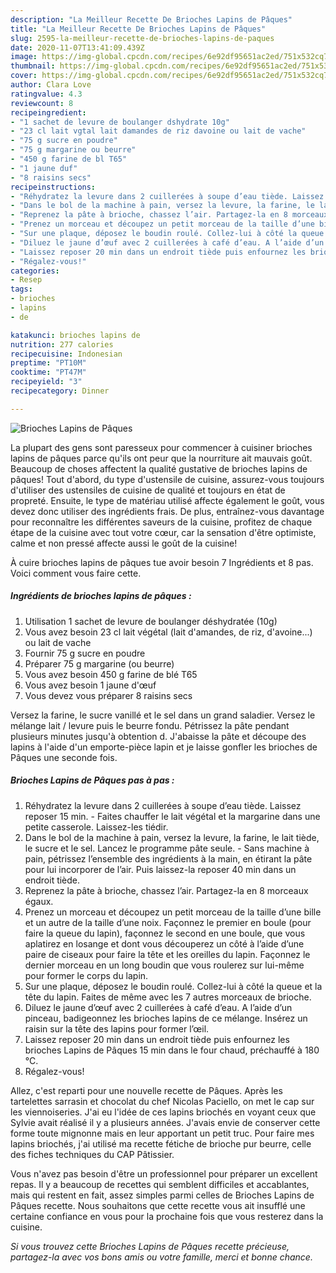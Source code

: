 ```yaml
---
description: "La Meilleur Recette De Brioches Lapins de Pâques"
title: "La Meilleur Recette De Brioches Lapins de Pâques"
slug: 2595-la-meilleur-recette-de-brioches-lapins-de-paques
date: 2020-11-07T13:41:09.439Z
image: https://img-global.cpcdn.com/recipes/6e92df95651ac2ed/751x532cq70/brioches-lapins-de-paques-photo-principale-de-la-recette.jpg
thumbnail: https://img-global.cpcdn.com/recipes/6e92df95651ac2ed/751x532cq70/brioches-lapins-de-paques-photo-principale-de-la-recette.jpg
cover: https://img-global.cpcdn.com/recipes/6e92df95651ac2ed/751x532cq70/brioches-lapins-de-paques-photo-principale-de-la-recette.jpg
author: Clara Love
ratingvalue: 4.3
reviewcount: 8
recipeingredient:
- "1 sachet de levure de boulanger dshydrate 10g"
- "23 cl lait vgtal lait damandes de riz davoine ou lait de vache"
- "75 g sucre en poudre"
- "75 g margarine ou beurre"
- "450 g farine de bl T65"
- "1 jaune duf"
- "8 raisins secs"
recipeinstructions:
- "Réhydratez la levure dans 2 cuillerées à soupe d’eau tiède. Laissez reposer 15 min. Faites chauffer le lait végétal et la margarine dans une petite casserole. Laissez-les tiédir."
- "Dans le bol de la machine à pain, versez la levure, la farine, le lait tiède, le sucre et le sel. Lancez le programme pâte seule. Sans machine à pain, pétrissez l’ensemble des ingrédients à la main, en étirant la pâte pour lui incorporer de l’air. Puis laissez-la reposer 40 min dans un endroit tiède."
- "Reprenez la pâte à brioche, chassez l’air. Partagez-la en 8 morceaux égaux."
- "Prenez un morceau et découpez un petit morceau de la taille d’une bille et un autre de la taille d’une noix. Façonnez le premier en boule (pour faire la queue du lapin), façonnez le second en une boule, que vous aplatirez en losange et dont vous découperez un côté à l’aide d’une paire de ciseaux pour faire la tête et les oreilles du lapin. Façonnez le dernier morceau en un long boudin que vous roulerez sur lui-même pour former le corps du lapin."
- "Sur une plaque, déposez le boudin roulé. Collez-lui à côté la queue et la tête du lapin. Faites de même avec les 7 autres morceaux de brioche."
- "Diluez le jaune d’œuf avec 2 cuillerées à café d’eau. A l’aide d’un pinceau, badigeonnez les brioches lapins de ce mélange. Insérez un raisin sur la tête des lapins pour former l’œil."
- "Laissez reposer 20 min dans un endroit tiède puis enfournez les brioches Lapins de Pâques 15 min dans le four chaud, préchauffé à 180 °C."
- "Régalez-vous!"
categories:
- Resep
tags:
- brioches
- lapins
- de

katakunci: brioches lapins de 
nutrition: 277 calories
recipecuisine: Indonesian
preptime: "PT10M"
cooktime: "PT47M"
recipeyield: "3"
recipecategory: Dinner

---
```



![Brioches Lapins de Pâques](https://img-global.cpcdn.com/recipes/6e92df95651ac2ed/751x532cq70/brioches-lapins-de-paques-photo-principale-de-la-recette.jpg)

La plupart des gens sont paresseux pour commencer à cuisiner brioches lapins de pâques parce qu'ils ont peur que la nourriture ait mauvais goût. Beaucoup de choses affectent la qualité gustative de brioches lapins de pâques! Tout d'abord, du type d'ustensile de cuisine, assurez-vous toujours d'utiliser des ustensiles de cuisine de qualité et toujours en état de propreté. Ensuite, le type de matériau utilisé affecte également le goût, vous devez donc utiliser des ingrédients frais. De plus, entraînez-vous davantage pour reconnaître les différentes saveurs de la cuisine, profitez de chaque étape de la cuisine avec tout votre cœur, car la sensation d'être optimiste, calme et non pressé affecte aussi le goût de la cuisine!

<!--inarticleads1-->

À cuire brioches lapins de pâques tue avoir besoin 7 Ingrédients et 8 pas. Voici comment vous faire cette.

##### Ingrédients de brioches lapins de pâques :

1. Utilisation 1 sachet de levure de boulanger déshydratée (10g)
1. Vous avez besoin 23 cl lait végétal (lait d&#39;amandes, de riz, d&#39;avoine...) ou lait de vache
1. Fournir 75 g sucre en poudre
1. Préparer 75 g margarine (ou beurre)
1. Vous avez besoin 450 g farine de blé T65
1. Vous avez besoin 1 jaune d&#39;œuf
1. Vous devez vous préparer 8 raisins secs


Versez la farine, le sucre vanillé et le sel dans un grand saladier. Versez le mélange lait / levure puis le beurre fondu. Pétrissez la pâte pendant plusieurs minutes jusqu&#39;à obtention d. J&#39;abaisse la pâte et découpe des lapins à l&#39;aide d&#39;un emporte-pièce lapin et je laisse gonfler les brioches de Pâques une seconde fois. 

<!--inarticleads2-->

##### Brioches Lapins de Pâques pas à pas :

1. Réhydratez la levure dans 2 cuillerées à soupe d’eau tiède. Laissez reposer 15 min. - Faites chauffer le lait végétal et la margarine dans une petite casserole. Laissez-les tiédir.
1. Dans le bol de la machine à pain, versez la levure, la farine, le lait tiède, le sucre et le sel. Lancez le programme pâte seule. - Sans machine à pain, pétrissez l’ensemble des ingrédients à la main, en étirant la pâte pour lui incorporer de l’air. Puis laissez-la reposer 40 min dans un endroit tiède.
1. Reprenez la pâte à brioche, chassez l’air. Partagez-la en 8 morceaux égaux.
1. Prenez un morceau et découpez un petit morceau de la taille d’une bille et un autre de la taille d’une noix. Façonnez le premier en boule (pour faire la queue du lapin), façonnez le second en une boule, que vous aplatirez en losange et dont vous découperez un côté à l’aide d’une paire de ciseaux pour faire la tête et les oreilles du lapin. Façonnez le dernier morceau en un long boudin que vous roulerez sur lui-même pour former le corps du lapin.
1. Sur une plaque, déposez le boudin roulé. Collez-lui à côté la queue et la tête du lapin. Faites de même avec les 7 autres morceaux de brioche.
1. Diluez le jaune d’œuf avec 2 cuillerées à café d’eau. A l’aide d’un pinceau, badigeonnez les brioches lapins de ce mélange. Insérez un raisin sur la tête des lapins pour former l’œil.
1. Laissez reposer 20 min dans un endroit tiède puis enfournez les brioches Lapins de Pâques 15 min dans le four chaud, préchauffé à 180 °C.
1. Régalez-vous!


Allez, c&#39;est reparti pour une nouvelle recette de Pâques. Après les tartelettes sarrasin et chocolat du chef Nicolas Paciello, on met le cap sur les viennoiseries. J&#39;ai eu l&#39;idée de ces lapins briochés en voyant ceux que Sylvie avait réalisé il y a plusieurs années. J&#39;avais envie de conserver cette forme toute mignonne mais en leur apportant un petit truc. Pour faire mes lapins briochés, j&#39;ai utilisé ma recette fétiche de brioche pur beurre, celle des fiches techniques du CAP Pâtissier. 

<!--inarticleads1-->

<p>
Vous n'avez pas besoin d'être un professionnel pour préparer un excellent repas. Il y a beaucoup de recettes qui semblent difficiles et accablantes, mais qui restent en fait, assez simples parmi celles de Brioches Lapins de Pâques recette. Nous souhaitons que cette recette vous ait insufflé une certaine confiance en vous pour la prochaine fois que vous resterez dans la cuisine.
</p>

<p>
<i>Si vous trouvez cette Brioches Lapins de Pâques recette précieuse, partagez-la avec vos bons amis ou votre famille, merci et bonne chance.</i>
</p>
